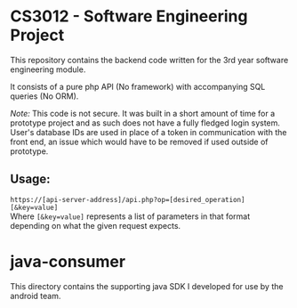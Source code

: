 # CS3012 - Software Engineering Project  
This repository contains the backend code written for the 3rd year software engineering module.    

It consists of a pure php API (No framework) with accompanying SQL queries (No ORM).    

*Note:* This code is not secure. It was built in a short amount of time for a prototype project and as such does not have a fully fledged login system. User's database IDs are used in place of a token in communication with the front end, an issue which would have to be removed if used outside of prototype.

## Usage:  
`https://[api-server-address]/api.php?op=[desired_operation][&key=value]`  
Where `[&key=value]` represents a list of parameters in that format depending on what the given request expects.

# java-consumer  
This directory contains the supporting java SDK I developed for use by the android team.
